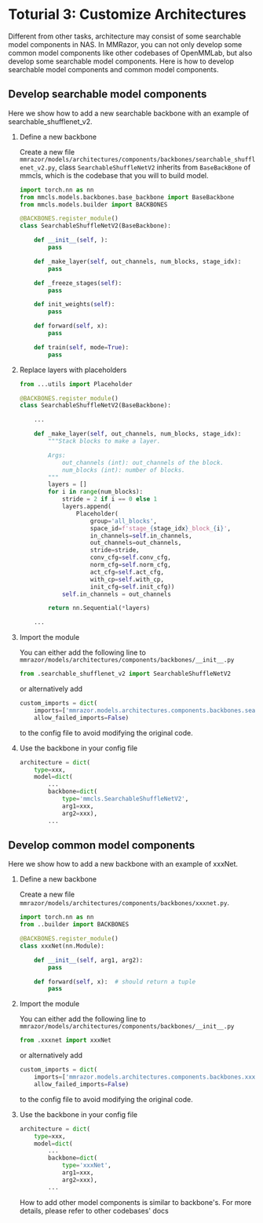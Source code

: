 # Toturial 3: Customize Architectures

Different from other tasks, architecture may consist of some searchable model components in NAS. In MMRazor, you can not only develop some common model components like other codebases of OpenMMLab, but also develop some searchable model components. Here is how to develop searchable model components and common model components.

## Develop searchable model components

Here we show how to add a new searchable backbone with an example of searchable_shufflenet_v2.

1. Define a new backbone

    Create a new file `mmrazor/models/architectures/components/backbones/searchable_shufflenet_v2.py`, class `SearchableShuffleNetV2` inherits from `BaseBackBone` of mmcls, which is the codebase that you will to build model.

    ```Python
    import torch.nn as nn
    from mmcls.models.backbones.base_backbone import BaseBackbone
    from mmcls.models.builder import BACKBONES

    @BACKBONES.register_module()
    class SearchableShuffleNetV2(BaseBackbone):

        def __init__(self, ):
            pass

        def _make_layer(self, out_channels, num_blocks, stage_idx):
            pass

        def _freeze_stages(self):
            pass

        def init_weights(self):
            pass

        def forward(self, x):
            pass

        def train(self, mode=True):
            pass

    ```

2. Replace layers with placeholders

    ```Python
    from ...utils import Placeholder

    @BACKBONES.register_module()
    class SearchableShuffleNetV2(BaseBackbone):

        ...

        def _make_layer(self, out_channels, num_blocks, stage_idx):
            """Stack blocks to make a layer.

            Args:
                out_channels (int): out_channels of the block.
                num_blocks (int): number of blocks.
            """
            layers = []
            for i in range(num_blocks):
                stride = 2 if i == 0 else 1
                layers.append(
                    Placeholder(
                        group='all_blocks',
                        space_id=f'stage_{stage_idx}_block_{i}',
                        in_channels=self.in_channels,
                        out_channels=out_channels,
                        stride=stride,
                        conv_cfg=self.conv_cfg,
                        norm_cfg=self.norm_cfg,
                        act_cfg=self.act_cfg,
                        with_cp=self.with_cp,
                        init_cfg=self.init_cfg))
                self.in_channels = out_channels

            return nn.Sequential(*layers)

        ...

    ```

3. Import the module

    You can either add the following line to `mmrazor/models/architectures/components/backbones/__init__.py`

    ```Python
    from .searchable_shufflenet_v2 import SearchableShuffleNetV2
    ```

    or alternatively add

    ```Python
    custom_imports = dict(
        imports=['mmrazor.models.architectures.components.backbones.searchable_shufflenet_v2'],
        allow_failed_imports=False)
    ```

    to the config file to avoid modifying the original code.

4. Use the backbone in your config file

    ```Python
    architecture = dict(
        type=xxx,
        model=dict(
            ...
            backbone=dict(
                type='mmcls.SearchableShuffleNetV2',
                arg1=xxx,
                arg2=xxx),
            ...
    ```

## Develop common model components

Here we show how to add a new backbone with an example of xxxNet.

1. Define a new backbone

    Create a new file `mmrazor/models/architectures/components/backbones/xxxnet.py`.

    ```Python
    import torch.nn as nn
    from ..builder import BACKBONES

    @BACKBONES.register_module()
    class xxxNet(nn.Module):

        def __init__(self, arg1, arg2):
            pass

        def forward(self, x):  # should return a tuple
            pass
    ```

2. Import the module

    You can either add the following line to `mmrazor/models/architectures/components/backbones/__init__.py`

    ```Python
    from .xxxnet import xxxNet
    ```

    or alternatively add

    ```Python
    custom_imports = dict(
        imports=['mmrazor.models.architectures.components.backbones.xxxnet'],
        allow_failed_imports=False)
    ```

    to the config file to avoid modifying the original code.

3. Use the backbone in your config file

    ```Python
    architecture = dict(
        type=xxx,
        model=dict(
            ...
            backbone=dict(
                type='xxxNet',
                arg1=xxx,
                arg2=xxx),
            ...
    ```

    How to add other model components is similar to backbone's. For more details, please refer to other codebases' docs
